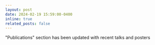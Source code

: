 ```yaml
---
layout: post
date: 2024-02-19 15:59:00-0400
inline: true
related_posts: false
---
```


"Publications" section has been updated with recent talks and posters
